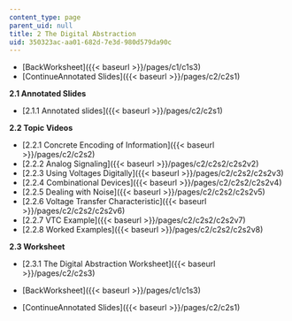 ```yaml
---
content_type: page
parent_uid: null
title: 2 The Digital Abstraction
uid: 350323ac-aa01-682d-7e3d-980d579da90c
---
```


*   [BackWorksheet]({{< baseurl >}}/pages/c1/c1s3)
*   [ContinueAnnotated Slides]({{< baseurl >}}/pages/c2/c2s1)

**2.1 Annotated Slides**

*   [2.1.1 Annotated slides]({{< baseurl >}}/pages/c2/c2s1)

**2.2 Topic Videos**

*   [2.2.1 Concrete Encoding of Information]({{< baseurl >}}/pages/c2/c2s2)
*   [2.2.2 Analog Signaling]({{< baseurl >}}/pages/c2/c2s2/c2s2v2)
*   [2.2.3 Using Voltages Digitally]({{< baseurl >}}/pages/c2/c2s2/c2s2v3)
*   [2.2.4 Combinational Devices]({{< baseurl >}}/pages/c2/c2s2/c2s2v4)
*   [2.2.5 Dealing with Noise]({{< baseurl >}}/pages/c2/c2s2/c2s2v5)
*   [2.2.6 Voltage Transfer Characteristic]({{< baseurl >}}/pages/c2/c2s2/c2s2v6)
*   [2.2.7 VTC Example]({{< baseurl >}}/pages/c2/c2s2/c2s2v7)
*   [2.2.8 Worked Examples]({{< baseurl >}}/pages/c2/c2s2/c2s2v8)

**2.3 Worksheet**

*   [2.3.1 The Digital Abstraction Worksheet]({{< baseurl >}}/pages/c2/c2s3)

*   [BackWorksheet]({{< baseurl >}}/pages/c1/c1s3)
*   [ContinueAnnotated Slides]({{< baseurl >}}/pages/c2/c2s1)